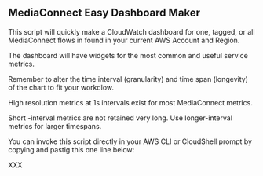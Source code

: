 ## MediaConnect Easy Dashboard Maker

This script will quickly make a CloudWatch dashboard for one, tagged, or all MediaConnect flows in found in your current AWS Account and Region. 

The dashboard will have widgets for the most common and useful service metrics.

Remember to alter the time interval (granularity)  and time span (longevity)  of the chart to fit your workdlow.

High resolution metrics at 1s intervals exist for most MediaConnect metrics.

Short -interval metrics are not retained very long.  Use longer-interval metrics for larger timespans.

You can invoke this script directly in your AWS CLI or CloudShell prompt by copying and pastig this one line below:

XXX
